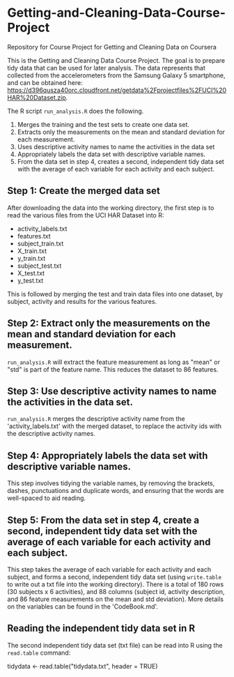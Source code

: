# Getting-and-Cleaning-Data-Course-Project
Repository for Course Project for Getting and Cleaning Data on Coursera

This is the Getting and Cleaning Data Course Project. The goal is to prepare tidy data that can be used for later analysis. The data represents that collected from the accelerometers from the Samsung Galaxy 5 smartphone, and can be obtained here: https://d396qusza40orc.cloudfront.net/getdata%2Fprojectfiles%2FUCI%20HAR%20Dataset.zip.

The R script `run_analysis.R` does the following.

1. Merges the training and the test sets to create one data set.
2. Extracts only the measurements on the mean and standard deviation for each measurement.
3. Uses descriptive activity names to name the activities in the data set
4. Appropriately labels the data set with descriptive variable names.
5. From the data set in step 4, creates a second, independent tidy data set with the average of each variable for each activity and each subject.

## Step 1: Create the merged data set

After downloading the data into the working directory, the first step is to read the various files from the UCI HAR Dataset into R:
* activity_labels.txt 
* features.txt
* subject_train.txt
* X_train.txt
* y_train.txt
* subject_test.txt
* X_test.txt
* y_test.txt

This is followed by merging the test and train data files into one dataset, by subject, activity and results for the various features.

## Step 2: Extract only the measurements on the mean and standard deviation for each measurement.

`run_analysis.R` will extract the feature measurement as long as "mean" or "std" is part of the feature name. This reduces the dataset to 86 features.  

## Step 3: Use descriptive activity names to name the activities in the data set.

`run_analysis.R` merges the descriptive activity name from the 'activity_labels.txt' with the merged dataset, to replace the activity ids with the descriptive activity names. 

## Step 4: Appropriately labels the data set with descriptive variable names.

This step involves tidying the variable names, by removing the brackets, dashes, punctuations and duplicate words, and ensuring that the words are well-spaced to aid reading. 

## Step 5: From the data set in step 4, create a second, independent tidy data set with the average of each variable for each activity and each subject.

This step takes the average of each variable for each activity and each subject, and forms a second, independent tidy data set (using `write.table` to write out a txt file into the working directory). There is a total of 180 rows (30 subjects x 6 activities), and 88 columns (subject id, activity description, and 86 feature measurements on the mean and std deviation). More details on the variables can be found in the 'CodeBook.md'. 

## Reading the independent tidy data set in R

The second independent tidy data set (txt file) can be read into R using the `read.table` command:

<!-- -->

tidydata <- read.table("tidydata.txt", header = TRUE)